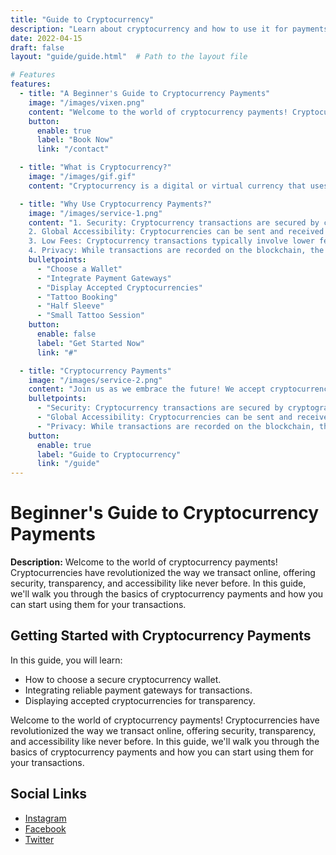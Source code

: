 ```yaml
---
title: "Guide to Cryptocurrency"
description: "Learn about cryptocurrency and how to use it for payments"
date: 2022-04-15
draft: false
layout: "guide/guide.html"  # Path to the layout file

# Features
features:
  - title: "A Beginner's Guide to Cryptocurrency Payments"
    image: "/images/vixen.png"
    content: "Welcome to the world of cryptocurrency payments! Cryptocurrencies have revolutionized the way we transact online, offering security, transparency, and accessibility like never before. In this guide, we'll walk you through the basics of cryptocurrency payments and how you can start using them for your transactions."
    button:
      enable: true
      label: "Book Now"
      link: "/contact"

  - title: "What is Cryptocurrency?"
    image: "/images/gif.gif"
    content: "Cryptocurrency is a digital or virtual currency that uses cryptography for security and operates independently of a central authority, such as a government or bank. Unlike traditional currencies, cryptocurrencies are decentralized and rely on blockchain technology to maintain a public ledger of all transactions."

  - title: "Why Use Cryptocurrency Payments?"
    image: "/images/service-1.png"
    content: "1. Security: Cryptocurrency transactions are secured by cryptographic techniques, making them highly resistant to fraud and hacking.
    2. Global Accessibility: Cryptocurrencies can be sent and received anywhere in the world, enabling borderless transactions without the need for traditional banking systems.
    3. Low Fees: Cryptocurrency transactions typically involve lower fees compared to traditional financial services.
    4. Privacy: While transactions are recorded on the blockchain, the identity of the parties involved can remain pseudonymous, offering a level of privacy not always available with traditional payment methods."
    bulletpoints:
      - "Choose a Wallet"
      - "Integrate Payment Gateways"
      - "Display Accepted Cryptocurrencies"
      - "Tattoo Booking"
      - "Half Sleeve"
      - "Small Tattoo Session"
    button:
      enable: false
      label: "Get Started Now"
      link: "#"

  - title: "Cryptocurrency Payments"
    image: "/images/service-2.png"
    content: "Join us as we embrace the future! We accept cryptocurrency payments through Bitcoin, Ethereum, Dogecoin, and more. Navigate to our dedicated page to learn about crypto payments. From supported coins to QR codes, we've got you covered."
    bulletpoints:
      - "Security: Cryptocurrency transactions are secured by cryptographic techniques, making them highly resistant to fraud and hacking."
      - "Global Accessibility: Cryptocurrencies can be sent and received anywhere in the world."
      - "Privacy: While transactions are recorded on the blockchain, the identity of the parties involved can remain pseudonymous."
    button:
      enable: true
      label: "Guide to Cryptocurrency"
      link: "/guide"
---
```


# Beginner's Guide to Cryptocurrency Payments

**Description:** Welcome to the world of cryptocurrency payments! Cryptocurrencies have revolutionized the way we transact online, offering security, transparency, and accessibility like never before. In this guide, we'll walk you through the basics of cryptocurrency payments and how you can start using them for your transactions.

## Getting Started with Cryptocurrency Payments

In this guide, you will learn:
- How to choose a secure cryptocurrency wallet.
- Integrating reliable payment gateways for transactions.
- Displaying accepted cryptocurrencies for transparency.


Welcome to the world of cryptocurrency payments! Cryptocurrencies have revolutionized the way we transact online, offering security, transparency, and accessibility like never before. In this guide, we'll walk you through the basics of cryptocurrency payments and how you can start using them for your transactions.

## Social Links

- [Instagram](https://www.instagram.com/vixen_ntc)
- [Facebook](https://www.facebook.com/your_facebook)
- [Twitter](https://www.twitter.com/your_twitter)